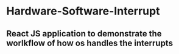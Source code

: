 # Hardware-Software-Interrupt
## React JS application to demonstrate the worlkflow of how os handles the interrupts
